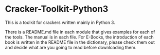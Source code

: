 # Cracker-Toolkit-Python3
This is a toolkit for crackers written mainly in Python 3.

There is a README.md file in each module that gives examples for each of the tools. The manual is in each file. For E-Books, the introduction of each book is written in the README file in the dictionary, please check them out and decide what are you going to read before downloading them.
